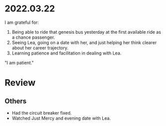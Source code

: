 # 2022.03.22

I am grateful for:

1. Being able to ride that genesis bus yesterday at the first available ride as a chance passenger.
2. Seeing Lea, going on a date with her, and just helping her think clearer about her career trajectory.
3. Learning patience and facilitation in dealing with Lea.

"I am patient."

# Review

## Others

- Had the circuit breaker fixed.
- Watched Just Mercy and evening date with Lea.

